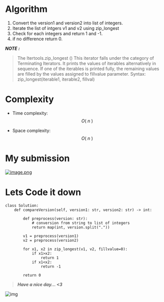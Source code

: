 # Algorithm 
1. Convert the version1 and version2 into list of integers.
2. Iterate the list of intgers v1 and v2 using zip_longest
3. Check for each integers and return 1 and -1.
4. if no difference return 0.

***NOTE :***
> The Itertools.zip_longest () This iterator falls under the category of Terminating Iterators. It prints the values of iterables alternatively in sequence. If one of the iterables is printed fully, the remaining values are filled by the values assigned to fillvalue parameter. Syntax: zip_longest(iterable1, iterable2, fillval)
# Complexity
- Time complexity: $$O(\ n\ )$$
<!-- Add your time complexity here, e.g. $$O(n)$$ -->

- Space complexity: $$O(\ n\ )$$
<!-- Add your space complexity here, e.g. $$O(n)$$ -->

# My submission
<a href = https://leetcode.com/problems/compare-version-numbers/submissions/1247926723/>![image.png](https://assets.leetcode.com/users/images/c8f0b0e0-a3c3-4e89-b50c-d51c605186de_1714709651.744742.png)</a>

# Lets Code it down
```
class Solution:
    def compareVersion(self, version1: str, version2: str) -> int:

        def preprocess(version: str):
            # conversion from string to list of integers
            return map(int, version.split("."))
        
        v1 = preprocess(version1)
        v2 = preprocess(version2)

        for x1, x2 in zip_longest(v1, v2, fillvalue=0):
            if x1>x2:
                return 1
            if x1<x2:
                return -1
        
        return 0
```
>***Have a nice day... <3***

![img](https://i.imgflip.com/415oth.gif)
